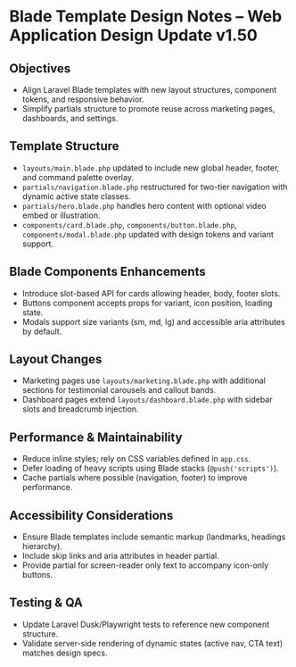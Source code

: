 # Blade Template Design Notes – Web Application Design Update v1.50

## Objectives
- Align Laravel Blade templates with new layout structures, component tokens, and responsive behavior.
- Simplify partials structure to promote reuse across marketing pages, dashboards, and settings.

## Template Structure
- `layouts/main.blade.php` updated to include new global header, footer, and command palette overlay.
- `partials/navigation.blade.php` restructured for two-tier navigation with dynamic active state classes.
- `partials/hero.blade.php` handles hero content with optional video embed or illustration.
- `components/card.blade.php`, `components/button.blade.php`, `components/modal.blade.php` updated with design tokens and variant support.

## Blade Components Enhancements
- Introduce slot-based API for cards allowing header, body, footer slots.
- Buttons component accepts props for variant, icon position, loading state.
- Modals support size variants (sm, md, lg) and accessible aria attributes by default.

## Layout Changes
- Marketing pages use `layouts/marketing.blade.php` with additional sections for testimonial carousels and callout bands.
- Dashboard pages extend `layouts/dashboard.blade.php` with sidebar slots and breadcrumb injection.

## Performance & Maintainability
- Reduce inline styles; rely on CSS variables defined in `app.css`.
- Defer loading of heavy scripts using Blade stacks (`@push('scripts')`).
- Cache partials where possible (navigation, footer) to improve performance.

## Accessibility Considerations
- Ensure Blade templates include semantic markup (landmarks, headings hierarchy).
- Include skip links and aria attributes in header partial.
- Provide partial for screen-reader only text to accompany icon-only buttons.

## Testing & QA
- Update Laravel Dusk/Playwright tests to reference new component structure.
- Validate server-side rendering of dynamic states (active nav, CTA text) matches design specs.
